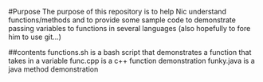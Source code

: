 #Purpose
The purpose of this repository is to help Nic understand functions/methods and to provide some sample code to demonstrate passing variables to functions in several languages (also hopefully to fore him to use git...)

##contents
functions.sh is a bash script that demonstrates a function that takes in a variable
func.cpp is a c++ function demonstration
funky.java is a java method demonstration
